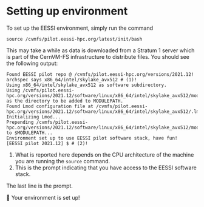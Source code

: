 # Setting up environment

To set up the EESSI environment, simply run the command
``` { .bash .copy }
source /cvmfs/pilot.eessi-hpc.org/latest/init/bash
```
This may take a while as data is downloaded from a Stratum 1 server which is
part of the CernVM-FS infrastructure to distribute files. You should see the
following output:
``` { .yaml .title="Output of source command" .no-copy }
Found EESSI pilot repo @ /cvmfs/pilot.eessi-hpc.org/versions/2021.12!
archspec says x86_64/intel/skylake_avx512 # (1)!
Using x86_64/intel/skylake_avx512 as software subdirectory.
Using /cvmfs/pilot.eessi-hpc.org/versions/2021.12/software/linux/x86_64/intel/skylake_avx512/modules/all as the directory to be added to MODULEPATH.
Found Lmod configuration file at /cvmfs/pilot.eessi-hpc.org/versions/2021.12/software/linux/x86_64/intel/skylake_avx512/.lmod/lmodrc.lua
Initializing Lmod...
Prepending /cvmfs/pilot.eessi-hpc.org/versions/2021.12/software/linux/x86_64/intel/skylake_avx512/modules/all to $MODULEPATH...
Environment set up to use EESSI pilot software stack, have fun!
[EESSI pilot 2021.12] $ # (2)!
```

1.  What is reported here depends on the CPU architecture of the machine you are
    running the `source` command.
2.  This is the prompt indicating that you have access to the EESSI software
    stack.

The last line is the prompt.

:clap: Your environment is set up!
